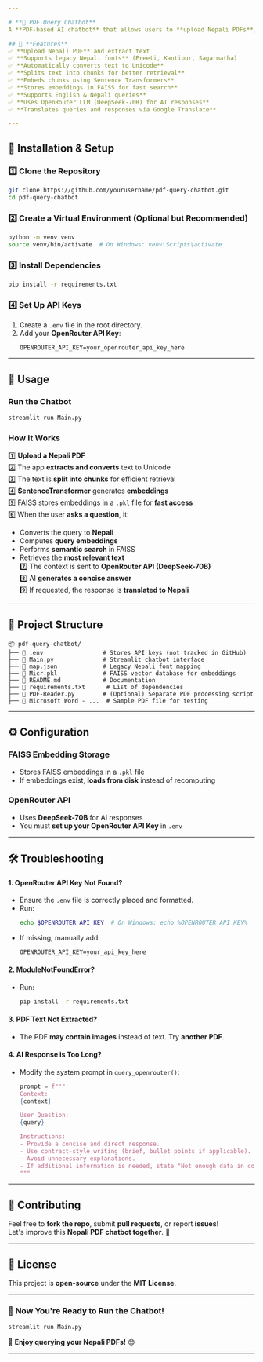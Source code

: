 ```yaml
---

# **📄 PDF Query Chatbot**
A **PDF-based AI chatbot** that allows users to **upload Nepali PDFs**, extract their content, generate **embeddings**, store them in a **FAISS vector database**, and perform **semantic search** using **OpenRouter LLM**.

## 🎯 **Features**
✅ **Upload Nepali PDF** and extract text  
✅ **Supports legacy Nepali fonts** (Preeti, Kantipur, Sagarmatha)  
✅ **Automatically converts text to Unicode**  
✅ **Splits text into chunks for better retrieval**  
✅ **Embeds chunks using Sentence Transformers**  
✅ **Stores embeddings in FAISS for fast search**  
✅ **Supports English & Nepali queries**  
✅ **Uses OpenRouter LLM (DeepSeek-70B) for AI responses**  
✅ **Translates queries and responses via Google Translate**  

---
```


## 🚀 **Installation & Setup**
### **1️⃣ Clone the Repository**
```bash
git clone https://github.com/yourusername/pdf-query-chatbot.git
cd pdf-query-chatbot
```

### **2️⃣ Create a Virtual Environment (Optional but Recommended)**
```bash
python -m venv venv
source venv/bin/activate  # On Windows: venv\Scripts\activate
```

### **3️⃣ Install Dependencies**
```bash
pip install -r requirements.txt
```

### **4️⃣ Set Up API Keys**
1. Create a `.env` file in the root directory.
2. Add your **OpenRouter API Key**:
   ```
   OPENROUTER_API_KEY=your_openrouter_api_key_here
   ```
---

## 🎯 **Usage**
### **Run the Chatbot**
```bash
streamlit run Main.py
```

### **How It Works**
1️⃣ **Upload a Nepali PDF**  
2️⃣ The app **extracts and converts** text to Unicode  
3️⃣ The text is **split into chunks** for efficient retrieval  
4️⃣ **SentenceTransformer** generates **embeddings**  
5️⃣ FAISS stores embeddings in a `.pkl` file for **fast access**  
6️⃣ When the user **asks a question**, it:  
   - Converts the query to **Nepali**  
   - Computes **query embeddings**  
   - Performs **semantic search** in FAISS  
   - Retrieves the **most relevant text**  
7️⃣ The context is sent to **OpenRouter API (DeepSeek-70B)**  
8️⃣ AI **generates a concise answer**  
9️⃣ If requested, the response is **translated to Nepali**  

---

## 📜 **Project Structure**
```
📦 pdf-query-chatbot/
├── 📜 .env                 # Stores API keys (not tracked in GitHub)
├── 📜 Main.py              # Streamlit chatbot interface
├── 📜 map.json             # Legacy Nepali font mapping
├── 📜 Micr.pkl             # FAISS vector database for embeddings
├── 📜 README.md            # Documentation
├── 📜 requirements.txt      # List of dependencies
├── 📜 PDF-Reader.py        # (Optional) Separate PDF processing script
├── 📜 Microsoft Word - ...  # Sample PDF file for testing
```

---

## ⚙ **Configuration**
### **FAISS Embedding Storage**
- Stores FAISS embeddings in a `.pkl` file  
- If embeddings exist, **loads from disk** instead of recomputing  

### **OpenRouter API**
- Uses **DeepSeek-70B** for AI responses  
- You must **set up your OpenRouter API Key** in `.env`  

---

## 🛠 **Troubleshooting**
#### **1. OpenRouter API Key Not Found?**
- Ensure the `.env` file is correctly placed and formatted.
- Run:
  ```bash
  echo $OPENROUTER_API_KEY  # On Windows: echo %OPENROUTER_API_KEY%
  ```
- If missing, manually add:
  ```
  OPENROUTER_API_KEY=your_api_key_here
  ```

#### **2. ModuleNotFoundError?**
- Run:
  ```bash
  pip install -r requirements.txt
  ```

#### **3. PDF Text Not Extracted?**
- The PDF **may contain images** instead of text. Try **another PDF**.

#### **4. AI Response is Too Long?**
- Modify the system prompt in `query_openrouter()`:
  ```python
  prompt = f"""
  Context:
  {context}

  User Question:
  {query}

  Instructions:
  - Provide a concise and direct response.
  - Use contract-style writing (brief, bullet points if applicable).
  - Avoid unnecessary explanations.
  - If additional information is needed, state "Not enough data in context."
  """
  ```

---

## 🌟 **Contributing**
Feel free to **fork the repo**, submit **pull requests**, or report **issues**!  
Let's improve this **Nepali PDF chatbot together**. 🚀  

---

## 📜 **License**
This project is **open-source** under the **MIT License**.

---

### 🎯 **Now You're Ready to Run the Chatbot!**
```bash
streamlit run Main.py
```
🚀 **Enjoy querying your Nepali PDFs!** 😊  

---